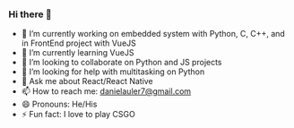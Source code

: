 ### Hi there 👋

- 🔭 I’m currently working on embedded system with Python, C, C++, and in FrontEnd project with VueJS
- 🌱 I’m currently learning VueJS
- 👯 I’m looking to collaborate on Python and JS projects
- 🤔 I’m looking for help with multitasking on Python
- 💬 Ask me about React/React Native
- 📫 How to reach me: danielauler7@gmail.com
- 😄 Pronouns: He/His
- ⚡ Fun fact: I love to play CSGO
